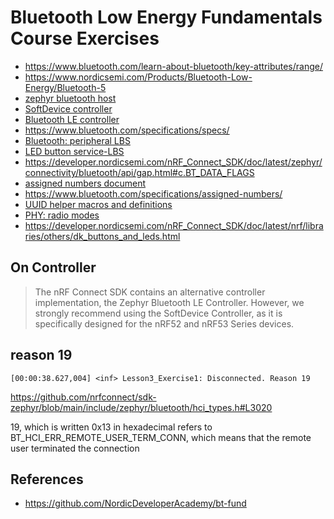 # Bluetooth Low Energy Fundamentals Course Exercises

- https://www.bluetooth.com/learn-about-bluetooth/key-attributes/range/
- https://www.nordicsemi.com/Products/Bluetooth-Low-Energy/Bluetooth-5
- [zephyr bluetooth host](https://developer.nordicsemi.com/nRF_Connect_SDK/doc/latest/zephyr/connectivity/bluetooth/bluetooth-arch.html#host)
- [SoftDevice controller](https://developer.nordicsemi.com/nRF_Connect_SDK/doc/latest/nrfxlib/softdevice_controller/README.html)
- [Bluetooth LE controller](https://developer.nordicsemi.com/nRF_Connect_SDK/doc/latest/nrf/protocols/bt/ble/index.html)
- https://www.bluetooth.com/specifications/specs/
- [Bluetooth: peripheral LBS](https://developer.nordicsemi.com/nRF_Connect_SDK/doc/latest/nrf/samples/bluetooth/peripheral_lbs/README.html)
- [LED button service-LBS](https://developer.nordicsemi.com/nRF_Connect_SDK/doc/latest/nrf/libraries/bluetooth_services/services/lbs.html#lbs-readme)
- https://developer.nordicsemi.com/nRF_Connect_SDK/doc/latest/zephyr/connectivity/bluetooth/api/gap.html#c.BT_DATA_FLAGS
- [assigned numbers document](https://btprodspecificationrefs.blob.core.windows.net/assigned-numbers/Assigned%20Number%20Types/Assigned_Numbers.pdf)
- https://www.bluetooth.com/specifications/assigned-numbers/
- [UUID helper macros and definitions](https://developer.nordicsemi.com/nRF_Connect_SDK/doc/latest/zephyr/connectivity/bluetooth/api/uuid.html#universal-unique-identifiers-uuids)
- [PHY: radio modes](https://academy.nordicsemi.com/topic/phy-modes/)
- https://developer.nordicsemi.com/nRF_Connect_SDK/doc/latest/nrf/libraries/others/dk_buttons_and_leds.html

## On Controller

> The nRF Connect SDK contains an alternative controller implementation, the Zephyr Bluetooth LE
> Controller. However, we strongly recommend using the SoftDevice Controller, as it is
> specifically designed for the nRF52 and nRF53 Series devices.

## reason 19

```
[00:00:38.627,004] <inf> Lesson3_Exercise1: Disconnected. Reason 19
```

https://github.com/nrfconnect/sdk-zephyr/blob/main/include/zephyr/bluetooth/hci_types.h#L3020

19, which is written 0x13 in hexadecimal refers to BT_HCI_ERR_REMOTE_USER_TERM_CONN, which means that the remote user terminated the connection

## References

- https://github.com/NordicDeveloperAcademy/bt-fund
